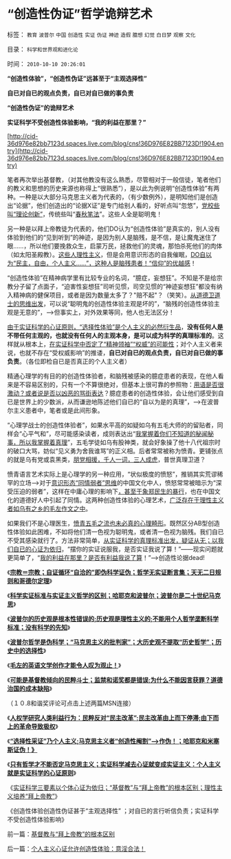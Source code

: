 # “创造性伪证”哲学诡辩艺术

标签： `教育` `波普尔` `中国` `创造性` `实证` `伪证` `神迹` `造假` `臆想` `幻觉` `白日梦` `观察` `文化` 

目录： `科学和世界观和进化论`

时间： `2010-10-10 20:26:01`

**“创造性体验”，“创造性伪证”远甚至于“主观选择性”**

**自已对自已的观点负责，自已对自已做的事负责**

**“创造性伪证”的诡辩艺术**

**实证科学不受创造性体验影响，“我的利益在那里？”**

[http://cid-36d976e82bb7123d.spaces.live.com/blog/cns!36D976E82BB7123D!1904.entry](http://cid-36d976e82bb7123d.spaces.live.com/blog/cns!36D976E82BB7123D!1904.entry)

笔者再次举出基督教，（对其他教没有这么熟悉，尽管相对于一般信徒，笔者他们的教义和思想的历史来源也称得上“很熟悉”），是以此为例说明“创造性体验”有两种。一种是以大部分马克思主义者为代表的，（有少数例外），是明知他们是创造出“论据”，他们创造出的“论据X证”是专门给别人看的，好听点叫“忽悠”，[党校些叫“理论创新”](../../../2009/7/27/实用主义的现代愚民制造业.md)，传统些叫“[春秋笔法](../../../2010/1/17/春秋笔法三步曲.md)”。这些人全是聪明鬼！

另一种是以拜上帝教徒为代表的，他们DO认为“创造性体验”是真实的，别人没有体验到他们的“见到听到”的神迹，是因为别人是脑残，是不信，是让魔鬼迷住了眼……，所以他们要挽救众生，启蒙万民，拯救他们的灵魂，那怕杀死他们的肉体（如太阳圣殿教）。[这些人理性主义](../../../2010/2/10/从马克思对哲学错误的定义谈邪恶.md)，但是会用意识形态的自我催眠，[DO自以为“民主，自由，个人主义……”，这种人是脑残患者！“信仰”的优越感](../../../2010/3/16/基督教并非民主必要前提，也无必然关系.md)！

“创造性体验”在精神病学里有比较专业的名词，“臆症，妄想狂”。不知是不是给宗教分子留了点面子，“迫害性妄想狂”司听见惯，司空见惯的“神迹妄想狂”都没有纳入精神病的健保项目，或者是因为数量太多了？"赔不起"？（笑笑）。[从道德卫道士的思维出发](../../../2009/11/11/中国社会4.5种正统卫道士.md)，可以说“聪明鬼的创造性体验主观是坏的”，“脑残的创造性体验主观是无意的”，——>但事实上，对外效果等同，他人也无法区分！

[由于实证科学的心证原则，“选择性体验”是个人主义的必然衍生品](http://hi.baidu.com/darthchn/blog/item/5a399c2c5539c039349bf7e7.html)，**没有任何人是不带任何主观的，也就没有任何人的主观本身，是可以成为科学的真理标准的**。这样就从根本上，[在实证科学中否定了“精神领袖”“权威”的可能性](../../../2010/5/10/理性主义科学家是不是很牛逼的大祭师？.md)；对个人主义者来说，也就不存在“受权威影响”的推诿，**自已对自已的观点负责，自已对自已做的事负责**。（各位即检自已是否真正的个人主义者）

精通心理学的有目的的创造性体验者，和脑残被感染的臆症患者的表现，在他人看来是不容易区别的，只有一个不算很绝对，但基本上很可靠的参照物：[用语是否很激动？或者说是否以凶恶的骂街表达](../../../2009/7/25/网骂从业者须知.md)？臆症患者的创造性体验，会让他们感受到自已是世界上的少数派，从而谦逊地陈述他们自已的“自以为是的真理”，——>在波普尔主义患者中，笔者或是此间形象。

“心理学战士的创造性体验者”，如果水平高的如疑如乌有五毛大师的的留贴者，同样会“心平气和”，尽可能感染读者，成则表达出“[我掌握着你们不知道的秘闻秘事，所以我掌握着真理](../../../2010/4/19/“秘闻秘籍决定论”唯心历史和现实观体现的“国民文化.md)”，五毛学徒如乌有股神类，就会好象操了他十八代祖宗时的破口大骂，妨似“见义勇为舍我谁骂”的正义相。后者常常被称为愤青。更铺张点的就是乌有党或袁黑类，[朋党相援，千人一词，三人成虎](../../../2009/9/20/争取民主就不要搞毛式厚黑政治.md)，普世真理卫道？

愤青语言艺术实际上是心理学的另一种应用，“状似极度的愤怒”，推销其实荒谬稀罕的立场——>对于[意识形态“同情弱者”思维](../../../2010/6/13/“从林法则”不是“物竞天择，适者生存”;不是进化论.md)的中国文化中人，愤怒常常被暗示为“深受压迫的弱者”，这样在中庸心理的影响下[，甚至于象郑民生的暴行](../../../2010/3/26/“精神病（犯）免责”侵犯人权歪曲法理.md)，也在中国文化的道德好人中引起了同情。这两种创造性体验的心理艺术，[广泛存在于理性主义者如乌有之乡的毛左作文之中](http://hi.baidu.com/darthchn/blog/item/ed4ad95838c09f232934f03c.html)。

如果我们不是心理医生，[愤青五毛之流也未必真的心理畸形](../../../2010/8/16/中国文化不缺“骂街”的英雄.md)。既然区分AB型创造性体验如此困难，不如将他们清一色视为聪明鬼，或者清一色视为脑残。我们自已不受其感染就行了。方法非常简单，[从实证科学的真理标准出发，疑证从无；以我们自已的心证为依归](../../../2010/6/22/最大的敌人是自已；科学实证标准的的回归测试.md)，“摆你的实证说服我，是否实证我说了算！”——现实问题就更简单了，“[我的利益在那里？是否有利益我说了算](../../../2010/6/25/唯利是图就不可能是意识形态.md)！”——>创造性论据dead!

《[**宗教＝宗教；自证循环“自洽的”即伪科学证伪；哲学无实证断言集；天无二日规则和哥德尔定理**](../../../2010/10/6/有神论的宗教是哲学，无神论的哲学是宗教.md)》

《[**科学实证标准与实证主义哲学的区别；哈耶克和波普尔；波普尔是二十世纪马克思**](../../../2010/10/7/科学实证标准与实证主义哲学的区别.md)》

《[**波普尔的历史观是根本性错误的;历史观是理性主义的;不能用个人哲学垄断科学标准；没有科学的先知**](../../../2010/10/7/波普尔历史观是错误的，理性主义的；.md)》

《[**波普尔哲学是伪科学；“马克思主义的批判家”；大历史观不提取“历史哲学”；历史中的选择性**](../../../2010/10/7/波普尔哲学本身是伪科学;.md)》

《[**毛左的英语文学创作才能令人叹为观止！**](http://cid-36d976e82bb7123d.spaces.live.com/blog/cns!36D976E82BB7123D!1898.entry)》

《[**可能是基督教倾向的民粹斗士；监禁和诺奖都是错误;为什么不能因言获罪？道德治国的成本缺陷**](http://cid-36d976e82bb7123d.spaces.live.com/blog/cns!36D976E82BB7123D!1897.entry)》

（１０.8和谐奖评论可点击上述两篇MSN连接）

《[**人权学研究人类利益行为：民粹反对“民主改革”;民主改革由上而下停滞;由下而上的革命导致极权**](../../../2010/10/9/令波普尔主义者昏厥的“证伪”.md)》

《[**“选择性采证”乃个人主义;马克思主义者“创造性阉割”——>作伪！；哈耶克和米塞斯证伪！》**](../../../2010/10/9/波普尔批判的选择性采证和马克思的创造性伪证.md)

《[**只有哲学才不能否定马克思主义；实证科学减去心证就变成实证主义：个人主义就是实证科学的心证原则**](../../../2010/10/9/个人主义就是实证科学的心证原则.md)》

《[实证科学三要素以个体心证为依归；“基督教”与“拜上帝教”的根本区别；理性主义培养“拜上帝教”](http://hi.baidu.com/darthchn/blog/item/f35dc9ceedf69e32f8dc61c6.html)》

《创造性体验创造性伪证甚于“主观选择性” ；对自已的言行听信负责；实证科学不受创造性体验影响》



前一篇：[基督教与“拜上帝教”的根本区别](../../../2010/10/10/基督教与“拜上帝教”的根本区别.md)

后一篇：[个人主义心证允许创造性体验：意淫合法！](../../../2010/10/10/个人主义心证允许创造性体验：意淫合法！.md)
